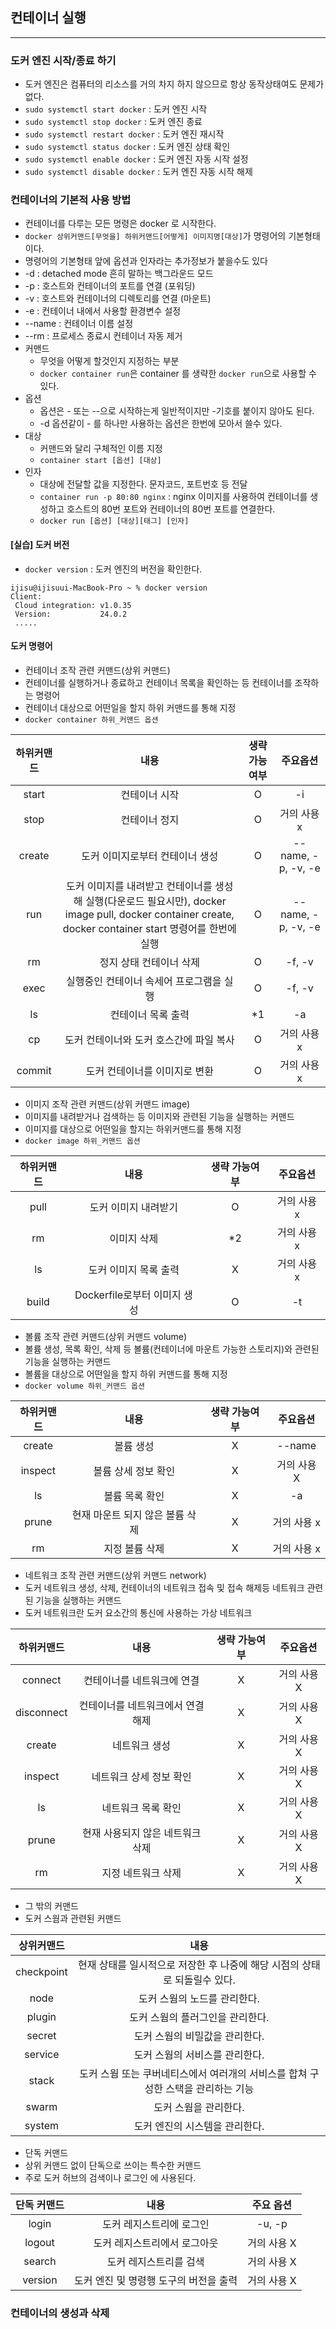 
## 컨테이너 실행

-------------------

### 도커 엔진 시작/종료 하기

* 도커 엔진은 컴퓨터의 리소스를 거의 차지 하지 않으므로 항상 동작상태여도 문제가 없다.
* `sudo systemctl start docker` : 도커 엔진 시작
* `sudo systemctl stop docker` : 도커 엔진 종료
* `sudo systemctl restart docker` : 도커 엔진 재시작
* `sudo systemctl status docker` : 도커 엔진 상태 확인
* `sudo systemctl enable docker` : 도커 엔진 자동 시작 설정
* `sudo systemctl disable docker` : 도커 엔진 자동 시작 해제

### 컨테이너의 기본적 사용 방법

* 컨테이너를 다루는 모든 명령은 docker 로 시작한다.
* `docker 상위커맨드[무엇을] 하위커맨드[어떻게] 이미지명[대상]`가 명령어의 기본형태이다.
* 명령어의 기본형태 앞에 옵션과 인자라는 추가정보가 붙을수도 있다
* -d : detached mode 흔히 말하는 백그라운드 모드
* -p : 호스트와 컨테이너의 포트를 연결 (포워딩)
* -v : 호스트와 컨테이너의 디렉토리를 연결 (마운트)
* -e : 컨테이너 내에서 사용할 환경변수 설정
* --name : 컨테이너 이름 설정
* --rm : 프로세스 종료시 컨테이너 자동 제거
* 커맨드
  * 무엇을 어떻게 할것인지 지정하는 부분
  * `docker container run`은 container 를 생략한 `docker run`으로 사용할 수 있다.
* 옵션
  * 옵션은 - 또는 --으로 시작하는게 일반적이지만 -기호를 붙이지 않아도 된다.
  * -d 옵션같이 - 를 하나만 사용하는 옵션은 한번에 모아서 쓸수 있다.
* 대상
  * 커맨드와 달리 구체적인 이름 지정
  * `container start [옵션] [대상]`
* 인자
  * 대상에 전달할 값을 지정한다. 문자코드, 포트번호 등 전달
  * `container run -p 80:80 nginx` : nginx 이미지를 사용하여 컨테이너를 생성하고 호스트의 80번 포트와 컨테이너의 80번 포트를 연결한다.
  * `docker run [옵션] [대상][태그] [인자]`

#### [실습] 도커 버전

* `docker version` : 도커 엔진의 버전을 확인한다.
```
ijisu@ijisuui-MacBook-Pro ~ % docker version
Client:
 Cloud integration: v1.0.35
 Version:           24.0.2
 .....
```

#### 도커 명령어

* 컨테이너 조작 관련 커맨드(상위 커맨드)
* 컨테이너를 실행하거나 종료하고 컨테이너 목록을 확인하는 등 컨테이너를 조작하는 명령어
* 컨테이너 대상으로 어떤일을 할지 하위 커맨드를 통해 지정
* `docker container 하위_커맨드 옵션`

| 하위커맨드  |                                                            내용                                                             |     생략 가능여부     |        주요옵션        |
|:------:|:-------------------------------------------------------------------------------------------------------------------------:|:---------------:|:------------------:|
| start  |                                                          컨테이너 시작                                                          |        O        |         -i         |
|  stop  |                                                          컨테이너 정지                                                          |        O        |      거의 사용 x       |
| create |                                                     도커 이미지로부터 컨테이너 생성                                                     |        O        | --name, -p, -v, -e |
|  run   |   도커 이미지를 내려받고 컨테이너를 생성해 실행(다운로드 필요시만), docker image pull, docker container create, docker container start 명령어를 한번에 실행    |        O        | --name, -p, -v, -e |
|   rm   |                                                       정지 상태 컨테이너 삭제                                                       |        O        |       -f, -v       |
|  exec  |                                                  실행중인 컨테이너 속세어 프로그램을 실행                                                   |        O        |       -f, -v       |
|   ls   |컨테이너 목록 출력|       *1        |         -a         |
|   cp   |도커 컨테이너와 도커 호스간에 파일 복사|        O        |      거의 사용 x       |
| commit | 도커 컨테이너를 이미지로 변환|        O        |      거의 사용 x       |

* 이미지 조작 관련 커맨드(상위 커맨드 image)
* 이미지를 내려받거나 검색하는 등 이미지와 관련된 기능을 실행하는 커맨드
* 이미지를 대상으로 어떤일을 할지는 하위커맨드를 통해 지정
* `docker image 하위_커맨드 옵션`

| 하위커맨드  |                                                            내용                                                             | 생략 가능여부 |  주요옵션   |
|:------:|:-------------------------------------------------------------------------------------------------------------------------:|:-------:|:-------:|
|  pull  |                                                       도커 이미지 내려받기                                                        |    O    | 거의 사용 x |
|rm|이미지 삭제|   *2    | 거의 사용 x |
|  ls   |                                                       도커 이미지 목록 출력                                                       |    X    | 거의 사용 x |
|build|Dockerfile로부터 이미지 생성|    O    |   -t    |

* 볼륨 조작 관련 커맨드(상위 커맨드 volume)
* 볼륨 생성, 목록 확인, 삭제 등 볼륨(컨테이너에 마운트 가능한 스토리지)와 관련된 기능을 실행하는 커맨드
* 볼륨을 대상으로 어떤일을 할지 하위 커맨드를 통해 지정
* `docker volume 하위_커맨드 옵션`

| 하위커맨드  |         내용         | 생략 가능여부 |  주요옵션   |
|:------:|:------------------:|:-------:|:-------:|
|  create  |       볼륨 생성        |    X    | --name  |
|inspect|    볼륨 상세 정보 확인     |    X    | 거의 사용 X |
|  ls   |      볼륨 목록 확인      |    X    |   -a    |
|prune| 현재 마운트 되지 않은 볼륨 삭제 |    X    | 거의 사용 x |
|rm|      지정 볼륨 삭제      |    X    | 거의 사용 x |

* 네트워크 조작 관련 커맨드(상위 커맨드 network)
* 도커 네트워크 생성, 삭제, 컨테이너의 네트워크 접속 및 접속 해제등 네트워크 관련된 기능을 실행하는 커맨드
* 도커 네트워크란 도커 요소간의 통신에 사용하는 가상 네트워크

| 하위커맨드  |         내용         | 생략 가능여부 |  주요옵션   |
|:------:|:------------------:|:-------:|:-------:|
|connect|컨테이너를 네트워크에 연결|    X    | 거의 사용 X |
|disconnect|컨테이너를 네트워크에서 연결 해제|    X    | 거의 사용 X |
|  create  |       네트워크 생성        |    X    | 거의 사용 X |
|inspect|    네트워크 상세 정보 확인     |    X    | 거의 사용 X |
|  ls   |      네트워크 목록 확인      |    X    | 거의 사용 X |
|prune| 현재 사용되지 않은 네트워크 삭제 |    X    | 거의 사용 X |
|rm|      지정 네트워크 삭제      |    X    | 거의 사용 X |


* 그 밖의 커맨드
* 도커 스웜과 관련된 커맨드

| 상위커맨드|                        내용                     |
|:------:|:---------------------------------------------:|
|checkpoint|    현재 상태를 일시적으로 저장한 후 나중에 해당 시점의 상태로 되돌릴수 있다. |
|node|                 도커 스웜의 노드를 관리한다.              |
|plugin|                도커 스웜의 플러그인을 관리한다.             |
|secret|                 도커 스웜의 비밀값을 관리한다.             |
|service|                 도커 스웜의 서비스를 관리한다.             |
|stack| 도커 스웜 또는 쿠버네티스에서 여러개의 서비스를 합쳐 구성한 스택을 관리하는 기능 |
|swarm|                 도커 스웜을 관리한다.                |
|system|                 도커 엔진의 시스템을 관리한다.             |

* 단독 커맨드
* 상위 커맨드 없이 단독으로 쓰이는 특수한 커맨드
* 주로 도커 허브의 검색이나 로그인 에 사용된다.

|단독 커맨드|           내용           |  주요 옵션  |
|:------:|:----------------------:|:-------:|
|login|     도커 레지스트리에 로그인      | -u, -p  |
|logout|    도커 레지스트리에서 로그아웃     | 거의 사용 X |
|search|      도커 레지스트리를 검색      | 거의 사용 X |
|version| 도커 엔진 및 명령행 도구의 버전을 출력 | 거의 사용 X |

### 컨테이너의 생성과 삭제